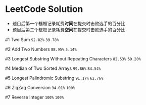 # LeetCode Solution
- 题目后第一个框框记录耗费**时间**在提交时击败选手的百分比
- 题目后第二个框框记录耗费**空间**在提交时击败选手的百分比

#1 Two Sum `92.82%` `39.78%`

#2 Add Two Numbers `88.95%` `5.14%`

#3 Longest Substring Without Repeating Characters `82.53%` `59.20%`

#4 Median of Two Sorted Arrays `99.86%` `84.54%`

#5 Longest Palindromic Substring `91.17%` `62.76%`

#6 ZigZag Conversion `94.01%` `100%`

\#7 Reverse Integer `100%` `100%`